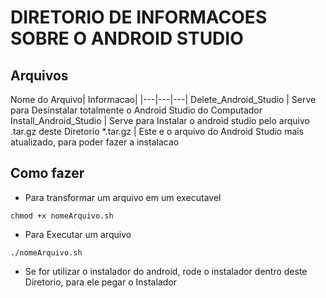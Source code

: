 # DIRETORIO DE INFORMACOES SOBRE O ANDROID STUDIO

## Arquivos

Nome do Arquivo| Informacao|
|---|---|---|
Delete_Android_Studio | Serve para Desinstalar totalmente o Android Studio do Computador
Install_Android_Studio | Serve para Instalar o android studio pelo arquivo .tar.gz deste Diretorio
*.tar.gz | Este e o arquivo do Android Studio mais atualizado, para poder fazer a instalacao

## Como fazer

* Para transformar um arquivo em um executavel

```shell
chmod +x nomeArquivo.sh
```

* Para Executar um arquivo

```shell
./nomeArquivo.sh
```

* Se for utilizar o instalador do android, rode o instalador dentro deste Diretorio, para ele pegar o Instalador
